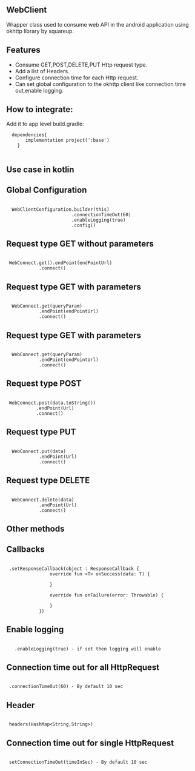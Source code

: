 
## WebClient

Wrapper class used to consume web API in the android application using okhttp library by squareup.

## Features

* Consume GET,POST,DELETE,PUT Http request type.
* Add a list of Headers.
* Configure connection time for each Http request.
* Can set global configuration to the okhttp client like connection time out,enable logging.

## How to integrate:

Add it to app level build.gradle:

```
  dependencies{
       implementation project(':base')
    }
    
```

## Use case in kotlin

## Global Configuration

``` 

  WebClientConfiguration.builder(this)
                        .connectionTimeOut(60)
                        .enableLogging(true)
                        .config()

```

## Request type GET without parameters

``` 

 WebConnect.get().endPoint(endPointUrl)
            .connect()

```

## Request type GET with parameters

``` 

  WebConnect.get(queryParam)
            .endPoint(endPointUrl)
            .connect()

```

## Request type GET with parameters

``` 

  WebConnect.get(queryParam)
            .endPoint(endPointUrl)
            .connect()

```

## Request type POST

``` 

 WebConnect.post(data.toString())
           .endPoint(Url)
           .connect()

```

## Request type PUT

``` 

  WebConnect.put(data)
            .endPoint(Url)           
            .connect()

```

## Request type DELETE

``` 

  WebConnect.delete(data)
            .endPoint(Url)
            .connect()
```

## Other methods

## Callbacks

``` 

 .setResponseCallback(object : ResponseCallback {
                override fun <T> onSuccess(data: T) {
                   
                }

                override fun onFailure(error: Throwable) {
                   
                }
            })
```

## Enable logging

``` 

   .enableLogging(true) - if set then logging will enable 
```

## Connection time out for all HttpRequest

``` 

 .connectionTimeOut(60) - By default 10 sec 
```

## Header

``` 

 headers(HashMap<String,String>)
```

## Connection time out for single HttpRequest

``` 

 setConnectionTimeOut(timeInSec) - By default 10 sec
```
